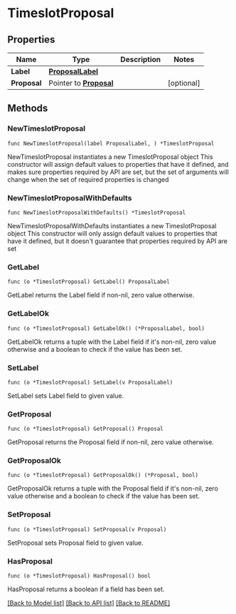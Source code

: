 # TimeslotProposal

## Properties

Name | Type | Description | Notes
------------ | ------------- | ------------- | -------------
**Label** | [**ProposalLabel**](ProposalLabel.md) |  | 
**Proposal** | Pointer to [**Proposal**](Proposal.md) |  | [optional] 

## Methods

### NewTimeslotProposal

`func NewTimeslotProposal(label ProposalLabel, ) *TimeslotProposal`

NewTimeslotProposal instantiates a new TimeslotProposal object
This constructor will assign default values to properties that have it defined,
and makes sure properties required by API are set, but the set of arguments
will change when the set of required properties is changed

### NewTimeslotProposalWithDefaults

`func NewTimeslotProposalWithDefaults() *TimeslotProposal`

NewTimeslotProposalWithDefaults instantiates a new TimeslotProposal object
This constructor will only assign default values to properties that have it defined,
but it doesn't guarantee that properties required by API are set

### GetLabel

`func (o *TimeslotProposal) GetLabel() ProposalLabel`

GetLabel returns the Label field if non-nil, zero value otherwise.

### GetLabelOk

`func (o *TimeslotProposal) GetLabelOk() (*ProposalLabel, bool)`

GetLabelOk returns a tuple with the Label field if it's non-nil, zero value otherwise
and a boolean to check if the value has been set.

### SetLabel

`func (o *TimeslotProposal) SetLabel(v ProposalLabel)`

SetLabel sets Label field to given value.


### GetProposal

`func (o *TimeslotProposal) GetProposal() Proposal`

GetProposal returns the Proposal field if non-nil, zero value otherwise.

### GetProposalOk

`func (o *TimeslotProposal) GetProposalOk() (*Proposal, bool)`

GetProposalOk returns a tuple with the Proposal field if it's non-nil, zero value otherwise
and a boolean to check if the value has been set.

### SetProposal

`func (o *TimeslotProposal) SetProposal(v Proposal)`

SetProposal sets Proposal field to given value.

### HasProposal

`func (o *TimeslotProposal) HasProposal() bool`

HasProposal returns a boolean if a field has been set.


[[Back to Model list]](../README.md#documentation-for-models) [[Back to API list]](../README.md#documentation-for-api-endpoints) [[Back to README]](../README.md)


